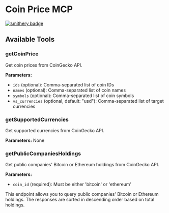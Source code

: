 # Coin Price MCP

[![smithery badge](https://smithery.ai/badge/@Liam8/free-coin-price-mcp)](https://smithery.ai/server/@Liam8/free-coin-price-mcp)

## Available Tools

### getCoinPrice
Get coin prices from CoinGecko API.

**Parameters:**
- `ids` (optional): Comma-separated list of coin IDs
- `names` (optional): Comma-separated list of coin names  
- `symbols` (optional): Comma-separated list of coin symbols
- `vs_currencies` (optional, default: "usd"): Comma-separated list of target currencies

### getSupportedCurrencies
Get supported currencies from CoinGecko API.

**Parameters:** None

### getPublicCompaniesHoldings
Get public companies' Bitcoin or Ethereum holdings from CoinGecko API.

**Parameters:**
- `coin_id` (required): Must be either 'bitcoin' or 'ethereum'

This endpoint allows you to query public companies' Bitcoin or Ethereum holdings. The responses are sorted in descending order based on total holdings.
